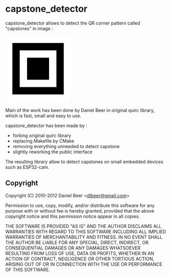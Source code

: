 capstone_detector
=====

capstone_detector allows to detect the QR corner pattern called "capstones" in image :

![capstone](capstone.png)

Main of the work has been done by Daniel Beer in original quirc library, which is fast, small and easy to use.

capstone_detector has been made by :
- forking original quirc library
- replacing Makefile by CMake
- removing everything unneeded to detect capstone
- slightly reworking the public interface

The resulting library allow to detect capstones on small embedded devices such as ESP32-cam.


Copyright
---------
Copyright (C) 2010-2012 Daniel Beer <<dlbeer@gmail.com>>

Permission to use, copy, modify, and/or distribute this software for
any purpose with or without fee is hereby granted, provided that the
above copyright notice and this permission notice appear in all
copies.

THE SOFTWARE IS PROVIDED "AS IS" AND THE AUTHOR DISCLAIMS ALL
WARRANTIES WITH REGARD TO THIS SOFTWARE INCLUDING ALL IMPLIED
WARRANTIES OF MERCHANTABILITY AND FITNESS. IN NO EVENT SHALL THE
AUTHOR BE LIABLE FOR ANY SPECIAL, DIRECT, INDIRECT, OR CONSEQUENTIAL
DAMAGES OR ANY DAMAGES WHATSOEVER RESULTING FROM LOSS OF USE, DATA OR
PROFITS, WHETHER IN AN ACTION OF CONTRACT, NEGLIGENCE OR OTHER
TORTIOUS ACTION, ARISING OUT OF OR IN CONNECTION WITH THE USE OR
PERFORMANCE OF THIS SOFTWARE.
